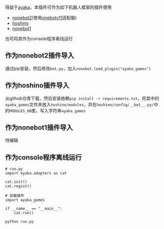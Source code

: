 得益于[ayaka](https://github.com/bridgeL/ayaka)，本插件可作为如下机器人框架的插件使用

- [nonebot2](https://github.com/nonebot/nonebot2)(使用[onebotv11](https://github.com/nonebot/adapter-onebot)适配器)
- [hoshino](https://github.com/Ice-Cirno/HoshinoBot)
- [nonebot1](https://github.com/nonebot/nonebot)

也可将其作为console程序离线运行

## 作为nonebot2插件导入

通过pip安装，然后修改`bot.py`，加入`nonebot.load_plugin("ayaka_games")`

## 作为hoshino插件导入

从github仓库下载，然后安装依赖`pip install -r requirements.txt`，将其中的`ayaka_games`文件夹放入`hoshino/modules`，并在`hoshino/config/__bot__.py/`中的`MODULES_ON`里，写入字符串`ayaka_games`

## 作为nonebot1插件导入

待编辑

## 作为console程序离线运行

```
# run.py
import ayaka.adapters as cat

cat.init()
cat.regist()

# 加载插件
import ayaka_games

if __name__ == "__main__":
    cat.run()
```

```
python run.py
```